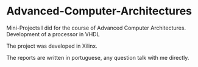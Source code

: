 # Advanced-Computer-Architectures
Mini-Projects I did for the course of Advanced Computer Architectures. Development of a processor in VHDL

The project was developed in Xilinx.

The reports are written in portuguese, any question talk with me directly.
